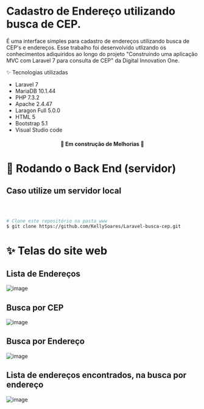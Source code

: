 # Cadastro de Endereço utilizando busca de CEP.


É uma interface simples para cadastro de endereços utilizando busca de CEP's e endereços. Esse trabalho foi desenvolvido utlizando os conhecimentos adiquiridos ao longo do projeto "Construindo uma aplicação MVC com Laravel 7 para consulta de CEP" da Digital Innovation One.


✨ Tecnologias utilizadas

* Laravel 7
* MariaDB 10.1.44
* PHP 7.3.2
* Apache 2.4.47
* Laragon Full 5.0.0
* HTML 5
* Bootstrap 5.1
* Visual Studio code

<h4 align="center"> 
	🚧  Em construção de Melhorias  🚧
</h4>  


# 🎲 Rodando o Back End (servidor)
## Caso utilize um servidor local 
```bash



# Clone este repositório na pasta www
$ git clone https://github.com/KellySoares/Laravel-busca-cep.git


```

# ✨ Telas do site web

## Lista de Endereços
![image](https://user-images.githubusercontent.com/56278384/146674790-ea1579fb-8fb2-4288-8803-104879fde5bc.png)

## Busca por CEP
![image](https://user-images.githubusercontent.com/56278384/146674797-771f68b0-2f1c-4a83-9132-d18b84788d15.png)

## Busca por Endereço
![image](https://user-images.githubusercontent.com/56278384/146674805-86743519-a922-4203-8437-b460b76dde42.png)

## Lista de endereços encontrados, na busca por endereço
![image](https://user-images.githubusercontent.com/56278384/146674846-f8ffcd7f-fecd-4905-aa1c-e7a7fce8dd16.png)


